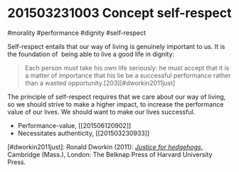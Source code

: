 # 201503231003 Concept self-respect
#morality #performance #dignity #self-respect

Self-respect entails that our way of living is genuinely important to us. It is the foundation of  being able to live a good life in dignity:

> Each person must take his own life seriously: he must accept that it is a matter of importance that his lie be a successful performance rather than a wasted opportunity.[203][#dworkin2011just]

The principle of self-respect requires that we care about our way of living, so we should strive to make a higher impact, to increase the performance value of our lives. We should want to make our lives successful.

- Performance-value, [[201506120902]]
- Necessitates authenticity, [[201503230933]]

[#dworkin2011just]: Ronald Dworkin (2011): _[Justice for hedgehogs](x-bdsk://dworkin2011just)_, Cambridge (Mass.), London: The Belknap Press of Harvard University Press.
